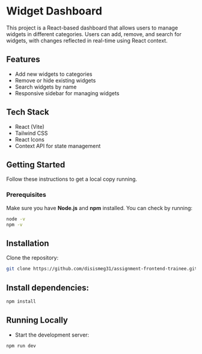 # Widget Dashboard

This project is a React-based dashboard that allows users to manage widgets in different categories. Users can add, remove, and search for widgets, with changes reflected in real-time using React context.

## Features

- Add new widgets to categories
- Remove or hide existing widgets
- Search widgets by name
- Responsive sidebar for managing widgets

## Tech Stack

- React (Vite)
- Tailwind CSS
- React Icons
- Context API for state management

## Getting Started

Follow these instructions to get a local copy running.

### Prerequisites

Make sure you have **Node.js** and **npm** installed. You can check by running:

```bash
node -v
npm -v
```

## Installation

Clone the repository:

```bash
git clone https://github.com/disismeg31/assignment-frontend-trainee.git
```

## Install dependencies:

```bash
npm install
```

## Running Locally

- Start the development server:

```bash
npm run dev
```